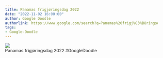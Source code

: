 ```yaml
---
title: Panamas frigjøringsdag 2022
date: "2022-11-02 16:00:00"
author: Google Doodle
authorlink: https://www.google.com/search?q=Panamas%20frigj%C3%B8ringsdag%202022
tags:
- Google-Doodle
---
```

<img src="https://www.google.com/logos/doodles/2022/panama-independence-day-2022-6753651837109656-law.gif" referrerpolicy="no-referrer"><br>Panamas frigjøringsdag 2022 #GoogleDoodle
